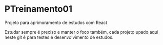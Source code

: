 # PTreinamento01
Projeto para aprimoramento de estudos com React

Estudar sempre é preciso e manter o foco também, cada projeto upado aqui neste git 
é para testes e desenvolvimento de estudos.